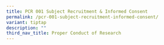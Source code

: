 ```yaml
---
title: PCR 001 Subject Recruitment & Informed Consent
permalink: /pcr-001-subject-recruitment-informed-consent/
variant: tiptap
description: ""
third_nav_title: Proper Conduct of Research
---
```

